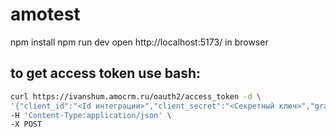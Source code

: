 # amotest

npm install
npm run dev
open http://localhost:5173/ in browser

## to get access token use bash:

```bash
curl https://ivanshum.amocrm.ru/oauth2/access_token -d \
'{"client_id":"<Id интеграции>","client_secret":"<Секретный ключ>","grant_type":"authorization_code","code":"<Код авторизации>","redirect_uri":"https://ivanshum.amocrm.ru"}' \
-H 'Content-Type:application/json' \
-X POST
```
